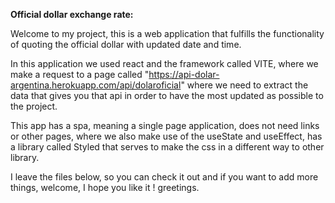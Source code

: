 **Official dollar exchange rate:**

Welcome to my project, this is a web application that fulfills the functionality of quoting the official dollar with updated date and time.

In this application we used react and the framework called VITE, where we make a request to a page called "https://api-dolar-argentina.herokuapp.com/api/dolaroficial" where we need to extract the data that gives you that api in order to have the most updated as possible to the project.

This app has a spa, meaning a single page application, does not need links or other pages, where we also make use of the useState and useEffect, has a library called Styled that serves to make the css in a different way to other library.

I leave the files below, so you can check it out and if you want to add more things, welcome, I hope you like it ! greetings.
